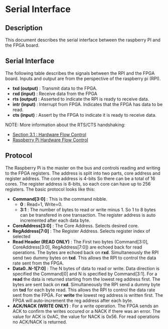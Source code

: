 # Serial Interface

## Description

This document describes the serial interface
between the raspberry PI and the FPGA board.

## Serial Interface

The following table describes the signals between
the RPI and the FPGA board. Inputs and output are from
the perspective of the raspberry pi (RPI).
* __txd (output)__ : Transmit data to the FPGA.
* __rxd (input)__  : Receive data from the FPGA
* __rts (output)__ : Asserted to indicate the RPI is ready to receive data.
* __intr (input)__ : Interrupt from FPGA. Indicates that the FPGA has data to be read.
* __cts (input)__ : Assert by the FPGA to indicate it is ready to receive data.

NOTE: More information about the RTS/CTS handshaking:
* [Section 3.1 : Hardware Flow Control](https://www.silabs.com/documents/public/application-notes/an0059.0-uart-flow-control.pdf)
* [Raspberry Pi Hardware Flow Control](https://github.com/mholling/rpirtscts)

## Protocol

The Raspberry Pi is the master on the bus and controls reading
and writing to the FPGA registers.  The address is split into two
parts, core address and register address.  The core address is 4-bits
So there can be a total of 16 cores.  The register address is 8-bits,
so each core can have up to 256 registers.  The basic protocol looks like
this:
* __Command[3:0]__ : This is the command nibble.
    * __0__ : Read=1, Write=0.
    * __3:1__ : The number of bytes to read or write minus 1.  So 1 to 8 bytes
    can be transfered in one transaction.  The register address is auto incremented
    after each data byte.
* __CoreAddress[3:0]__ : The Core Address.  Selects desired core.
* __RegAddress[7:0]__ : The Register Address.  Selects register index of selected
* __Read Header (READ ONLY)__ : The First two bytes (Command[3:0], CoreAddress[3:0], RegAddress[7:0])  are echoed back for read operations.  The bytes are echoed back on __rxd__.  Simultaneously the RPI send two dummy bytes on __txd__.  This allows the RPI to control the data rate sent from the FPGA.
* __Data0..N-1[7:0]__ : The N bytes of data to read or write.  Data direction
is specified the Command[0] and N is specified by Command[3:1].  For a __read__
the data is returned starting from the lowest reg address first.  The bytes are sent back on __rxd__.  Simultaneously the RPI send a dummy byte on __txd__ for each byte read.  This allows the RPI to control the data rate sent from the FPGA. For __write__ the lowest
reg address is written first.  The FPGA will auto-increment the reg address after each byte.
* __ACK/NACK (WRITE ONLY)__ : For a write operation. The FPGA sends an ACK to confirm the writes occured or a NACK
if there was an error.  The value for ACK is 0xAC, the value for NACK is 0x56.  For read operations no ACK/NACK is returned.



